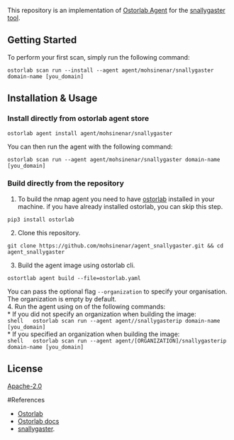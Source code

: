  This repository is an implementation of [Ostorlab Agent](https://pypi.org/project/ostorlab/) for the [snallygaster tool](https://github.com/hannob/snallygaster).  
  ## Getting Started  
  To perform your first scan, simply run the following command:  
  ```shell  
  ostorlab scan run --install --agent agent/mohsinenar/snallygaster domain-name [you_domain] 
  ```  
  ## Installation & Usage  
    
    
   ### Install directly from ostorlab agent store  
   ```shell  
   ostorlab agent install agent/mohsinenar/snallygaster 
   ```  
  You can then run the agent with the following command:  
  ```shell  
  ostorlab scan run --agent agent/mohsinenar/snallygaster domain-name [you_domain] 
  ```  
  ### Build directly from the repository  
   1. To build the nmap agent you need to have [ostorlab](https://pypi.org/project/ostorlab/) installed in your machine.  if you have already installed ostorlab, you can skip this step.  
  ```shell  
  pip3 install ostorlab  
  ```  
   2. Clone this repository.  
  ```shell  
  git clone https://github.com/mohsinenar/agent_snallygaster.git && cd agent_snallygaster 
  ```  
   3. Build the agent image using ostorlab cli.  
   ```shell  
   ostortlab agent build --file=ostorlab.yaml  
   ```  
   You can pass the optional flag `--organization` to specify your organisation. The organization is empty by default.  
   4. Run the agent using on of the following commands:  
     * If you did not specify an organization when building the image:  
      ```shell  
      ostorlab scan run --agent agent//snallygasterip domain-name [you_domain] 
      ```  
     * If you specified an organization when building the image:  
      ```shell  
      ostorlab scan run --agent agent/[ORGANIZATION]/snallygasterip  domain-name [you_domain] 
      ```

  ## License
  [Apache-2.0](./LICENSE)

#References
- [Ostorlab](https://pypi.org/project/ostorlab/)
- [Ostorlab docs](https://docs.ostorlab.co/tutorials/run-your-first-scan/)
- [snallygaster](https://github.com/hannob/snallygaster).  
